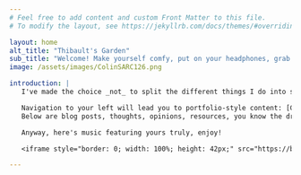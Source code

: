 ```yaml
---
# Feel free to add content and custom Front Matter to this file.
# To modify the layout, see https://jekyllrb.com/docs/themes/#overriding-theme-defaults

layout: home
alt_title: "Thibault's Garden"
sub_title: "Welcome! Make yourself comfy, put on your headphones, grab a cuppa... All set? Enjoy your nosy around and drop me a line, even if just to say hello."
image: /assets/images/ColinSARC126.png

introduction: |
   I've made the choice _not_ to split the different things I do into separate, audience-tailored window-fronts for the art, tech, or business worlds and instead let myself cultivate this little virtual allotment.

   Navigation to your left will lead you to portfolio-style content: [CV](/cv), [Music](/music), [Photography](/photo), [Art](/art). [About](/about) page has a bit more about myself and licenses/credits.
   Below are blog posts, thoughts, opinions, resources, you know the drill.

   Anyway, here's music featuring yours truly, enjoy!

   <iframe style="border: 0; width: 100%; height: 42px;" src="https://bandcamp.com/EmbeddedPlayer/album=4004019889/size=small/bgcol=ffffff/linkcol=f171a2/artwork=none/track=858971339/transparent=true/" seamless><a href="https://robocobraquartet.bandcamp.com/album/living-isnt-easy">Living Isn&#39;t Easy by Robocobra Quartet</a></iframe> 

---
```


